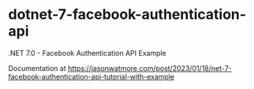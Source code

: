 # dotnet-7-facebook-authentication-api

.NET 7.0 - Facebook Authentication API Example

Documentation at https://jasonwatmore.com/post/2023/01/18/net-7-facebook-authentication-api-tutorial-with-example
